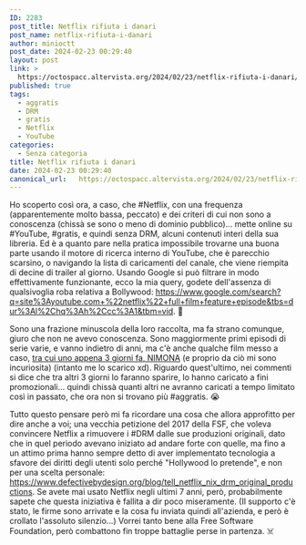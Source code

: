 ```yaml
---
ID: 2283
post_title: Netflix rifiuta i danari
post_name: netflix-rifiuta-i-danari
author: minioctt
post_date: 2024-02-23 00:29:40
layout: post
link: >
  https://octospacc.altervista.org/2024/02/23/netflix-rifiuta-i-danari/
published: true
tags:
  - aggratis
  - DRM
  - gratis
  - Netflix
  - YouTube
categories:
  - Senza categoria
title: Netflix rifiuta i danari
date: 2024-02-23 00:29:40
canonical_url:   https://octospacc.altervista.org/2024/02/23/netflix-rifiuta-i-danari/
---
```

<!-- wp:paragraph -->
<p>Ho scoperto così ora, a caso, che #Netflix, con una frequenza (apparentemente molto bassa, peccato) e dei criteri di cui non sono a conoscenza (chissà se sono o meno di dominio pubblico)... mette online su #YouTube, #gratis, e quindi senza DRM, alcuni contenuti interi della sua libreria. Ed è a quanto pare nella pratica impossibile trovarne una buona parte usando il motore di ricerca interno di YouTube, che è parecchio scarsino, o navigando la lista di caricamenti del canale, che viene riempita di decine di trailer al giorno. Usando Google si può filtrare in modo effettivamente funzionante, ecco la mia query, godete dell'assenza di qualsivoglia roba relativa a Bollywood: <a href="https://www.google.com/search?q=site%3Ayoutube.com+%22netflix%22+full+film+feature+episode&amp;tbs=dur%3Al%2Chq%3Ah%2Ccc%3A1&amp;tbm=vid">https://www.google.com/search?q=site%3Ayoutube.com+%22netflix%22+full+film+feature+episode&amp;tbs=dur%3Al%2Chq%3Ah%2Ccc%3A1&amp;tbm=vid</a>. 🤯️</p>
<!-- /wp:paragraph -->

<!-- wp:paragraph -->
<p>Sono una frazione minuscola della loro raccolta, ma fa strano comunque, giuro che non ne avevo conoscenza. Sono maggiormente primi episodi di serie varie, e vanno indietro di anni, ma c'è anche qualche film messo a caso, <a href="https://www.youtube.com/watch?v=i4CFWTYFRlw">tra cui uno appena 3 giorni fa, NIMONA</a> (e proprio da ciò mi sono incuriosita) (intanto me lo scarico xd). Riguardo quest'ultimo, nei commenti si dice che tra altri 3 giorni lo faranno sparire, lo hanno caricato a fini promozionali... quindi chissà quanti altri ne avranno caricati a tempo limitato così in passato, che ora non si trovano più #aggratis. 😭️</p>
<!-- /wp:paragraph -->

<!-- wp:paragraph -->
<p>Tutto questo pensare però mi fa ricordare una cosa che allora approfitto per dire anche a voi; una vecchia petizione del 2017 della FSF, che voleva convincere Netflix a rimuovere i #DRM dalle sue produzioni originali, dato che in quel periodo avevano iniziato ad andare forte con quelle, ma fino a un attimo prima hanno sempre detto di aver implementato tecnologia a sfavore dei diritti degli utenti solo perché "Hollywood lo pretende", e non per una scelta personale: <a href="https://www.defectivebydesign.org/blog/tell_netflix_nix_drm_original_productions">https://www.defectivebydesign.org/blog/tell_netflix_nix_drm_original_productions</a>. Se avete mai usato Netflix negli ultimi 7 anni, però, probabilmente sapete che questa iniziativa è fallita a dir poco miseramente. (Il supporto c'è stato, le firme sono arrivate e la cosa fu inviata quindi all'azienda, e però è crollato l'assoluto silenzio...) Vorrei tanto bene alla Free Software Foundation, però combattono fin troppe battaglie perse in partenza. ☠️</p>
<!-- /wp:paragraph -->